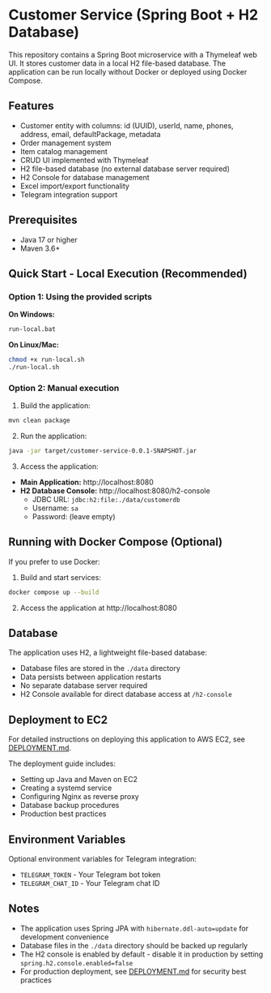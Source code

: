 # Customer Service (Spring Boot + H2 Database)

This repository contains a Spring Boot microservice with a Thymeleaf web UI.
It stores customer data in a local H2 file-based database. The application can be run 
locally without Docker or deployed using Docker Compose.

## Features
- Customer entity with columns: id (UUID), userId, name, phones, address, email, defaultPackage, metadata
- Order management system
- Item catalog management
- CRUD UI implemented with Thymeleaf
- H2 file-based database (no external database server required)
- H2 Console for database management
- Excel import/export functionality
- Telegram integration support

## Prerequisites
- Java 17 or higher
- Maven 3.6+

## Quick Start - Local Execution (Recommended)

### Option 1: Using the provided scripts

**On Windows:**
```cmd
run-local.bat
```

**On Linux/Mac:**
```bash
chmod +x run-local.sh
./run-local.sh
```

### Option 2: Manual execution

1. Build the application:
```bash
mvn clean package
```

2. Run the application:
```bash
java -jar target/customer-service-0.0.1-SNAPSHOT.jar
```

3. Access the application:
- **Main Application:** http://localhost:8080
- **H2 Database Console:** http://localhost:8080/h2-console
  - JDBC URL: `jdbc:h2:file:./data/customerdb`
  - Username: `sa`
  - Password: (leave empty)

## Running with Docker Compose (Optional)

If you prefer to use Docker:

1. Build and start services:
```bash
docker compose up --build
```

2. Access the application at http://localhost:8080

## Database

The application uses H2, a lightweight file-based database:
- Database files are stored in the `./data` directory
- Data persists between application restarts
- No separate database server required
- H2 Console available for direct database access at `/h2-console`

## Deployment to EC2

For detailed instructions on deploying this application to AWS EC2, see [DEPLOYMENT.md](DEPLOYMENT.md).

The deployment guide includes:
- Setting up Java and Maven on EC2
- Creating a systemd service
- Configuring Nginx as reverse proxy
- Database backup procedures
- Production best practices

## Environment Variables

Optional environment variables for Telegram integration:
- `TELEGRAM_TOKEN` - Your Telegram bot token
- `TELEGRAM_CHAT_ID` - Your Telegram chat ID

## Notes
- The application uses Spring JPA with `hibernate.ddl-auto=update` for development convenience
- Database files in the `./data` directory should be backed up regularly
- The H2 console is enabled by default - disable it in production by setting `spring.h2.console.enabled=false`
- For production deployment, see [DEPLOYMENT.md](DEPLOYMENT.md) for security best practices

